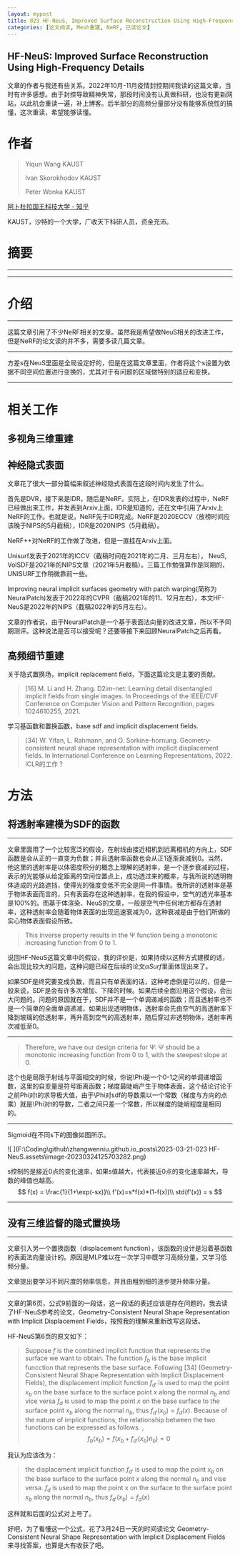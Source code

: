 ```yaml
---
layout: mypost
title: 023 HF-NeuS, Improved Surface Reconstruction Using High-Frequency Details
categories: [论文阅读, Mesh重建, NeRF, 已读论文]
---
```


##  HF-NeuS: Improved Surface Reconstruction Using High-Frequency Details

文章的作者与我还有些关系。2022年10月-11月疫情封控期间我读的这篇文章，当时有许多感想。由于封控导致精神失常，那段时间没有认真做科研，也没有更新网站，以此机会重读一遍，补上博客。后半部分的高频分量部分没有能够系统性的搞懂，这次重读，希望能够读懂。

# 作者

> Yiqun Wang KAUST 
>
> Ivan Skorokhodov KAUST 
>
> Peter Wonka KAUST

[阿卜杜拉国王科技大学 - 知乎](https://www.zhihu.com/topic/19872598)

KAUST，沙特的一个大学，广收天下科研人员，资金充沛。

# 摘要

---



---

# 介绍

---

这篇文章引用了不少NeRF相关的文章。虽然我是希望做NeuS相关的改进工作，但是NeRF的论文读的并不多，需要多读几篇文章。

---

方差s在NeuS里面是全局设定好的，但是在这篇文章里面，作者将这个s设置为依据不同空间位置进行变换的，尤其对于有问题的区域做特别的适应和变换。

---

# 相关工作

## 多视角三维重建

## 神经隐式表面

文章花了很大一部分篇幅来叙述神经隐式表面在这段时间内发生了什么。

首先是DVR，接下来是IDR，随后是NeRF。实际上，在IDR发表的过程中，NeRF已经做出来工作，并发表到Arxiv上面，IDR是知道的，还在文中引用了Arxiv上NeRF的工作。也就是说，NeRF先于IDR完成。NeRF是2020ECCV（放榜时间应该晚于NIPS的5月截稿），IDR是2020NIPS（5月截稿）。

NeRF++对NeRF的工作做了改进，但是一直挂在Arxiv上面。

Unisurf发表于2021年的ICCV（截稿时间在2021年的二月、三月左右）， NeuS, VolSDF是2021年的NIPS文章（2021年5月截稿）。三篇工作勉强算作是同期的，UNISURF工作稍微靠前一些。

Improving neural implicit surfaces geometry with patch warping(简称为NeuralPatch)发表于2022年的CVPR（截稿2021年的11、12月左右），本文HF-NeuS是2022年的NIPS（截稿2022年的5月左右）。

文章的作者说，由于NeuralPatch是一个基于表面法向量的改进文章，所以不予同期测评。这种说法是否可以接受呢？还要等接下来回顾NeuralPatch之后再看。

## 高频细节重建

关于隐式置换场，implicit replacement field，下面这篇论文是主要的贡献。

>  [16] M. Li and H. Zhang. D2im-net: Learning detail disentangled implicit fields from single images. In Proceedings of the IEEE/CVF Conference on Computer Vision and Pattern Recognition, pages 1024610255, 2021.

学习基函数和置换函数，base sdf and implicit displacement fields. 

> [34] W. Yifan, L. Rahmann, and O. Sorkine-hornung. Geometry-consistent  neural shape representation with implicit displacement fields. In  International Conference on Learning Representations, 2022.
> ICLR的工作？

# 方法

## 将透射率建模为SDF的函数

---

文章里面用了一个比较宽泛的假设，在射线由接近相机到远离相机的方向上，SDF函数是会从正的一直变为负数；并且透射率函数也会从正1逐渐衰减到0。当然，他这里的透射率是以体密度积分的概念上理解的透射率，是一个逐步衰减的过程，表示的光能够从给定距离的空间位置点上，成功透过来的概率，与我所说的透明物体造成的光路遮挡，使得光的强度变低不完全是同一件事情。我所讲的透射率是基于物体表面而言的，只有表面存在这种透射率，在我的假设中，空气的透光率基本是100%的。而基于体渲染、NeuS的文章，一般是空气中任何地方都存在透射率，这种透射率会随着物体表面的出现迅速衰减为0，这种衰减是由于他们所做的实心物体表面假设所致。

> This inverse property results in the Ψ function being a monotonic increasing function from 0 to 1.

说回HF-NeuS这篇文章中的假设，我的评价是，如果持续以这种方式建模的话，会出现比较大的问题，这种问题已经在后续的论文$\alpha Surf$里面体现出来了。

如果SDF是终究要变成负数，而且只有单表面的话，这种考虑倒是可以的，但是一般来说，SDF是会有许多次增加、下降的时候。如果后续全面沿用这个假设，会出大问题的。问题的原因就在于，SDF并不是一个单调递减的函数；而且透射率也不是一个简单的全面单调递减，如果出现透明物体，透射率会先由空气的高透射率下降到玻璃的低透射率，再升高到空气的高透射率，随后穿过非透明物体，透射率再次减低至0。

---

> Therefore, we have our design criteria for Ψ: Ψ should be a monotonic increasing function from 0 to 1, with the steepest slope at 0.

这个也是局限于射线与平面相交的时候，你说\Phi是一个0-1之间的单调递增函数，这里的自变量是符号距离函数；梯度最陡峭产生于物体表面，这个结论讨论于之前Phi对t的求导极大值，由于\Phi对sdf的导数乘以一个常数（梯度与方向的点乘）就是\Phi对t的导数，二者之间只差一个常数，所以梯度的陡峭程度是相同的。

---

Sigmoid在不同s下的图像如图所示。

![  ](F:\Coding\github\zhangwenniu.github.io\_posts\2023-03-21-023 HF-NeuS.assets\image-20230324125703282.png)

s控制的是接近0点的变化速率，如果s值越大，代表接近0点的变化速率越大，导数的峰值也越高。
$$
f(x) = \frac{1}{1+\exp(-sx)}\\
f'(x)=s*f(x)*(1-f(x))\\
std(f'(x)) = s
$$

---

## 没有三维监督的隐式置换场

---

文章引入另一个置换函数（displacement function），该函数的设计是沿着基函数的表面法向量设计的。原因是MLP难以在一次学习中既学习高频分量，又学习低频分量。

文章提出要学习不同尺度的频率信息，并且由粗到细的逐步提升频率分量。

---

文章的第6页，公式9前面的一段话，这一段话的表述应该是存在问题的。我去读了HF-NeuS参考的论文，Geometry-Consistent Neural Shape Representation with Implicit Displacement Fields，按照我的理解来重新改写这段话。

HF-NeuS第6页的原文如下：

> Suppose $f$ is the combined implicit function that represents the surface we want to obtain. The function $f_b$ is the base implicit funcction that represents the base surface. Following [34] (Geometry-Consistent Neural Shape Representation with Implicit Displacement Fields), the displacement implicit function $f_{d'}$ is used to map the point $x_b$ on the base surface to the surface point $x$ along the normal $n_b$ and vice versa $f_d$ is used to map the point $x$ on the base surface to the surface point $x_b$ along the normal $n_b$, thus $f_{d'}(x_b) = f_{d}(x)$. Because of the nature of implicit functions, the relationship between the two functions can be expressed as follows. ,
> $$
> f_{b}(x_b) = f(x_b+f_{d'}(x_b)n_b)=0 \tag{9}
> $$

我认为应该改为：

> the displacement implicit function $f_{d'}$ is used to map the point $x_b$ on the base surface to the surface point $x$ along the normal $n_b$ and vise versa. $f_d$ is used to map the point x on the surface to the surface point $x_b$ along the normal $n_b$, thus $f_{d'}(x_b)=f_{d}(x)$ 

这样就和后面的公式对上号了。

好吧，为了看懂这一个公式，花了3月24日一天的时间读论文 Geometry-Consistent Neural Shape Representation with Implicit Displacement Fields 来寻找答案，也算是大有收获了吧。